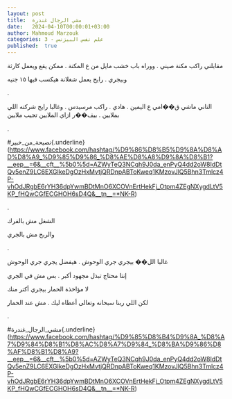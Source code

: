 ```yaml
---
layout: post
title:  مشي الرجال غندرة
date:   2024-04-10T00:00:01+03:00
author: Mahmoud Marzouk
categories: 3 - علم نفس البيزنس
published:  true
---
```

مقابلني راكب مكنة صيني . ووراه باب خشب مايل من ع المكنة . ممكن يقع
ويعمل كارثة

وبيجري . رايح يعمل شغلانة هيكسب فيها ١٥ جنيه

.

التاني ماشي ق��امي ع اليمين . هادي . راكب مرسيدس . وغالبا رايح شركته
اللي بملايين . بيف��ر ازاي الملايين تجيب ملايين

.

\#نصيحة_من_خبير{.underline}(https://www.facebook.com/hashtag/%D9%86%D8%B5%D9%8A%D8%AD%D8%A9_%D9%85%D9%86_%D8%AE%D8%A8%D9%8A%D8%B1?__eep__=6&__cft__%5b0%5d=AZWyTeQ3NCqh9J0da_enPyQ4dd2oW8IdDtQv5enZ9LC6EXGIkeDgOzHxMvtjQRDnpABToKweq1KMzovJlQ5Bhn3Tmlcz4P-vhOdJRgbE6rYH36dpYwmBDtMnO6XCOVnErtHekFj_Otpm4ZEgNXygdLtV5KP_fHQwCGfECGHOH6sD4Q&__tn__=*NK-R)

.

الشغل مش بالفرك

والربح مش بالجري

.

غالبا الل�� بيجري جري الوحوش . هيفضل يجري جري الوحوش

إنتا محتاج تبذل مجهود أكبر . بس مش في الجري

لا مؤاخذة الحمار بيجري أكتر منك

لكن اللي ربنا سبحانه وتعالى أعطاه ليك . مش عند الحمار

.

\#مشي_الرجال_غندرة{.underline}(https://www.facebook.com/hashtag/%D9%85%D8%B4%D9%8A_%D8%A7%D9%84%D8%B1%D8%AC%D8%A7%D9%84_%D8%BA%D9%86%D8%AF%D8%B1%D8%A9?__eep__=6&__cft__%5b0%5d=AZWyTeQ3NCqh9J0da_enPyQ4dd2oW8IdDtQv5enZ9LC6EXGIkeDgOzHxMvtjQRDnpABToKweq1KMzovJlQ5Bhn3Tmlcz4P-vhOdJRgbE6rYH36dpYwmBDtMnO6XCOVnErtHekFj_Otpm4ZEgNXygdLtV5KP_fHQwCGfECGHOH6sD4Q&__tn__=*NK-R)
